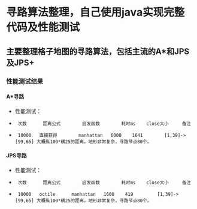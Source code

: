 # 寻路算法整理，自己使用java实现完整代码及性能测试
## 主要整理格子地图的寻路算法，包括主流的A*和JPS及JPS+
### 性能测试结果

#### A*寻路
 * 性能测试：
 *  	次数		距离公式		启发函数		耗时ms	close大小		备注
 * 		10000	直接获得		manhattan	6000	1641		[1,39]->[99,65] 大概纵100*横25的距离，地形非常复杂，寻路节点80个。

#### JPS寻路
 * 性能测试：
 *  	次数		距离公式		启发函数		耗时ms	close大小		备注
 * 		10000	octile		manhattan	1600	419			[1,39]->[99,65] 大概纵100*横25的距离，地形非常复杂，寻路节点80个。